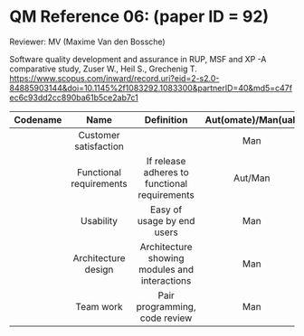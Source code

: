 # QM Reference 06: (paper ID = 92)

Reviewer: MV (Maxime Van den Bossche)

Software quality development and assurance in RUP, MSF and XP -A comparative study, Zuser W., Heil S., Grechenig T.
<https://www.scopus.com/inward/record.uri?eid=2-s2.0-84885903144&doi=10.1145%2f1083292.1083300&partnerID=40&md5=c47fec6c93dd2cc890ba61b5ce2ab7c1>

| Codename | Name           | Definition                        | Aut(omate)/Man(ual) | Characteristics         | Comment |
| :------: | :------------: | :-------------------------------: | :-----------------: | :---------------------: | :-----: |
| | Customer satisfaction   |                                               | Man     | Attractiveness          | |
| | Functional requirements | If release adheres to functional requirements | Aut/Man | Functional suit-ability | |
| | Usability               | Easy of usage by end users                    | Man     | Usability               | |
| | Architecture design     | Architecture showing modules and interactions | Man     | Maintainability         | |
| | Team work               | Pair programming, code review                 | Man     | Maintainability         | |
